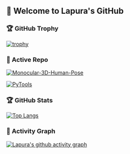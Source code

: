 ## 🥳 Welcome to Lapura's GitHub 

### 🏆 GitHub Trophy
[![trophy](https://github-profile-trophy.vercel.app/?username=llcshappy&theme=onedark&margin-w=5&no-bg=true&tile=Stars,Followers,Commits,Issues,PullRequests,Repositories&row=1)](https://github.com/ryo-ma/github-profile-trophy)

### 📍 Active Repo

[![Monocular-3D-Human-Pose](https://github-readme-stats.zohan.tech/api/pin/?username=llcshappy&repo=Monocular-3D-Human-Pose&theme=dark)](https://github.com/llcshappy/Monocular-3D-Human-Pose)

[![PyTools](https://github-readme-stats.zohan.tech/api/pin/?username=llcshappy&repo=PyTools&theme=dark)](https://github.com/llcshappy/PyTools)

### 🏆 GitHub Stats
[![Top Langs](https://github-readme-stats.vercel.app/api/top-langs/?username=llcshappy&layout=compact)](https://github.com/anuraghazra/github-readme-stats)

### 🎯 Activity Graph
[![Lapura's github activity graph](https://github-readme-activity-graph.vercel.app/graph?username=llcshappy&theme=react-dark)](https://github-readme-activity-graph.vercel.app)
